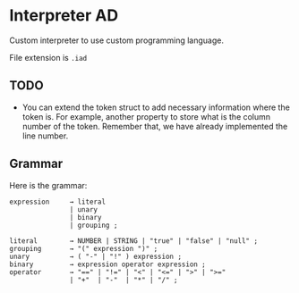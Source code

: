 # Interpreter AD

Custom interpreter to use custom programming language.

File extension is `.iad`

## TODO

- You can extend the token struct to add necessary information where the token is. For example, another property to store what is the column number of the token. Remember that, we have already implemented the line number.

## Grammar

Here is the grammar:

```plaintext
expression     → literal
               | unary
               | binary
               | grouping ;

literal        → NUMBER | STRING | "true" | "false" | "null" ;
grouping       → "(" expression ")" ;
unary          → ( "-" | "!" ) expression ;
binary         → expression operator expression ;
operator       → "==" | "!=" | "<" | "<=" | ">" | ">="
               | "+"  | "-"  | "*" | "/" ;
```
